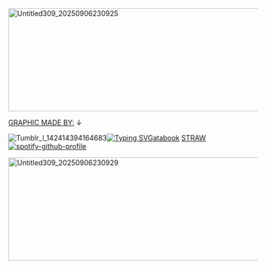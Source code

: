 

<img width="735" height="208" alt="Untitled309_20250906230925" src="https://github.com/user-attachments/assets/b62ca143-9519-4465-aeaf-d9e5686f4e0d" />

[GRAPHIC MADE BY:](https://www.tumblr.com/cyberstarmp3?source=share) ↓
  

![Tumblr_l_142414394164683](https://github.com/user-attachments/assets/e372df99-26b9-4851-aa65-85e528d8cb03)<a href="https://git.io/typing-svg"><img src="https://readme-typing-svg.demolab.com?font=Georgia&pause=1000&color=24233C&vCenter=true&width=417&lines=Are+you.;Man%3F+;Enough;To+take+the+blame;For+this%3F%3F%3F%3F%3F%3F+" alt="Typing SVG" /></a>[atabook](https://campsleepinh.atabook.org/)               [STRAW](https://txltlozey.straw.page/) 
[![spotify-github-profile](https://spotify-github-profile.kittinanx.com/api/view?uid=31aolntofja7eezo74jmie3eaa6e&cover_image=false&theme=novatorem&show_offline=true&background_color=0000ff&interchange=false&bar_color=ffffff&bar_color_cover=true)](https://spotify-github-profile.kittinanx.com/api/view?uid=31aolntofja7eezo74jmie3eaa6e&redirect=true)

 
 




<img width="735" height="208" alt="Untitled309_20250906230929" src="https://github.com/user-attachments/assets/f37abfcb-0a81-433e-9e26-ceca87ac3e3c" />
